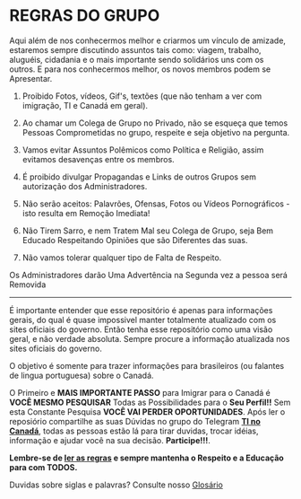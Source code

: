 # REGRAS DO GRUPO

Aqui além de nos conhecermos melhor e criarmos um vínculo de amizade, estaremos sempre discutindo assuntos tais como: viagem, trabalho, aluguéis, cidadania e o mais importante sendo solidários uns com os outros.
E para nos conhecermos melhor, os novos membros podem se Apresentar.

1.  Proibido Fotos, vídeos, Gif's, textões (que não tenham a ver com imigração, TI e Canadá em geral).

2.  Ao chamar um Colega de Grupo no Privado, não se esqueça que temos Pessoas  Comprometidas  no grupo, respeite e seja objetivo na pergunta.

3.  Vamos evitar Assuntos Polêmicos como Política e Religião, assim evitamos desavenças  entre os membros.

4.  É proibido divulgar Propagandas e Links de outros Grupos sem autorização dos Administradores.

5.  Não serão aceitos: Palavrões, Ofensas, Fotos ou Vídeos Pornográficos - isto resulta em Remoção Imediata!

6.  Não Tirem Sarro, e nem Tratem Mal seu Colega de Grupo, seja Bem Educado Respeitando Opiniões que são  Diferentes das suas.

7.  Não vamos tolerar qualquer tipo de Falta de Respeito.

Os Administradores darão Uma  Advertência na Segunda vez a pessoa será Removida



---
É importante entender que esse repositório é apenas para informações gerais, do qual é quase impossivel manter totalmente atualizado com os sites oficiais do governo. Então tenha esse repositório como uma visão geral, e não verdade absoluta. Sempre procure a informação atualizada nos sites oficiais do governo. 

O objetivo é somente para trazer informações para brasileiros (ou falantes de lingua portuguesa) sobre o Canadá. 

O Primeiro e **MAIS IMPORTANTE PASSO** para Imigrar para o Canadá é **VOCÊ MESMO PESQUISAR** Todas as Possibilidades para o **Seu Perfil!!**
Sem esta Constante Pesquisa **VOCÊ VAI PERDER OPORTUNIDADES**.
Após ler o reposiório compartilhe as suas Dúvidas no grupo do Telegram **[TI no Canadá](https://t.me/ti_no_canada)**, todas as pessoas estão lá para tirar duvidas, trocar idéias, informação e ajudar você na sua decisão. **Participe!!!**.

**Lembre-se de [ler as regras](https://github.com/ti-no-canada/imigracao-para-o-canada/blob/master/regras-do-grupo.md) e sempre mantenha o Respeito e a Educação para com TODOS.**

Duvidas sobre siglas e palavras? Consulte nosso [Glosário](https://github.com/ti-no-canada/imigracao-para-o-canada/blob/master/glossario.md)
